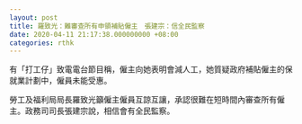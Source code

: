 ```yaml
---
layout: post
title: 羅致光：難審查所有申領補貼僱主　張建宗：信全民監察
date: 2020-04-11 21:17:38.000000000 +08:00
categories: rthk
---
```


有「打工仔」致電電台節目稱，僱主向她表明會減人工，她質疑政府補貼僱主的保就業計劃中，僱員未能受惠。

勞工及福利局局長羅致光籲僱主僱員互諒互讓，承認很難在短時間內審查所有僱主。政務司司長張建宗說，相信會有全民監察。
